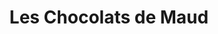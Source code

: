 ---
title: "Les Chocolats de Maud"
url: /saint-brice-courcelles/les-chocolats-de-maud/
shop: chocolat
---
